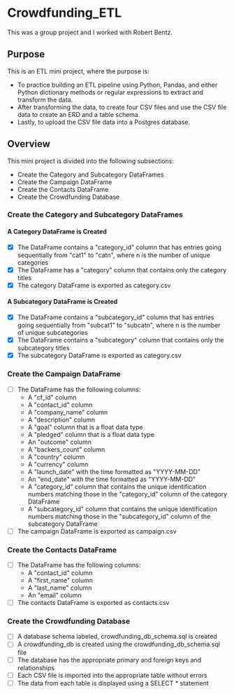 # Crowdfunding_ETL
This was a group project and I worked with Robert Bentz.
## Purpose
This is an ETL mini project, where the purpose is:
- To practice building an ETL pipeline using Python, Pandas, and either Python dictionary methods or regular expressions to extract and transform the data. 
- After transforming the data, to create four CSV files and use the CSV file data to create an ERD and a table schema.
- Lastly, to upload the CSV file data into a Postgres database.
## Overview
This mini project is divided into the following subsections:
- Create the Category and Subcategory DataFrames
- Create the Campaign DataFrame
- Create the Contacts DataFrame
- Create the Crowdfunding Database
### Create the Category and Subcategory DataFrames
#### A Category DataFrame is Created
- [x] The DataFrame contains a "category_id" column that has entries going sequentially from "cat1" to "catn", where n is the number of unique categories
- [x] The DataFrame has a "category" column that contains only the category titles
- [x] The category DataFrame is exported as category.csv
#### A Subcategory DataFrame is Created
- [x] The DataFrame contains a "subcategory_id" column that has entries going sequentially from "subcat1" to "subcatn", where n is the number of unique subcategories
- [x] The DataFrame contains a "subcategory" column that contains only the subcategory titles
- [x] The subcategory DataFrame is exported as category.csv
### Create the Campaign DataFrame
- [ ] The DataFrame has the following columns:
    - A "cf_id" column
    - A "contact_id" column
    - A "company_name" column
    - A "description" column
    - A "goal" column that is a float data type
    - A "pledged" column that is a float data type
    - An "outcome" column
    - A "backers_count" column
    - A "country" column
    - A "currency" column
    - A "launch_date" with the time formatted as "YYYY-MM-DD"
    - An "end_date" with the time formatted as "YYYY-MM-DD"
    - A "category_id" column that contains the unique identification numbers matching those in the "category_id" column of the category DataFrame
    - A "subcategory_id" column that contains the unique identification numbers matching those in the "subcategory_id" column of the subcategory DataFrame
- [ ] The campaign DataFrame is exported as campaign.csv
### Create the Contacts DataFrame
- [ ] The DataFrame has the following columns:
    - A "contact_id" column
    - A "first_name" column
    - A "last_name" column
    - An "email" column
- [ ] The contacts DataFrame is exported as contacts.csv
### Create the Crowdfunding Database
- [ ] A database schema labeled, crowdfunding_db_schema.sql is created
- [ ] A crowdfunding_db is created using the crowdfunding_db_schema.sql file
- [ ] The database has the appropriate primary and foreign keys and relationships
- [ ] Each CSV file is imported into the appropriate table without errors
- [ ] The data from each table is displayed using a SELECT * statement
